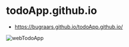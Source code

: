 # todoApp.github.io
- https://bugraars.github.io/todoApp.github.io/

![webTodoApp](https://user-images.githubusercontent.com/74600408/194371874-1306c4e2-a3ba-4abb-b19d-94991827d9ff.gif)

